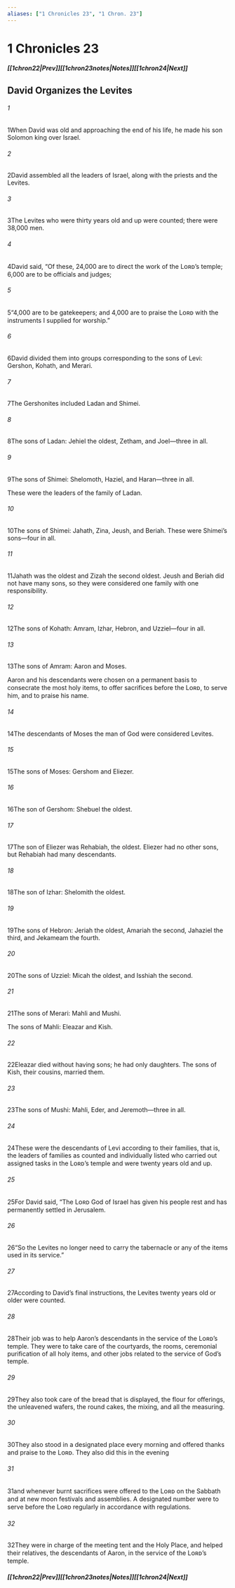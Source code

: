 ```yaml
---
aliases: ["1 Chronicles 23", "1 Chron. 23"]
---
```

# 1 Chronicles 23
##### <span class=arrow-left></span>[[1chron22|Prev]]<span class=navigation-separator></span>[[1chron23notes|Notes]]<span class=navigation-separator></span>[[1chron24|Next]]<span class=arrow-right></span>
## David Organizes the Levites
###### 1
<span class=verse-first>1</span>When David was old and approaching the end of his life, he made his son Solomon king over Israel.
###### 2
<span class=verse-body>2</span>David assembled all the leaders of Israel, along with the priests and the Levites.
###### 3
<span class=verse-body>3</span>The Levites who were thirty years old and up were counted; there were 38,000 men.
###### 4
<span class=verse-body>4</span>David said, “Of these, 24,000 are to direct the work of the Lᴏʀᴅ’s temple; 6,000 are to be officials and judges;
###### 5
<span class=verse-body>5</span>“4,000 are to be gatekeepers; and 4,000 are to praise the Lᴏʀᴅ with the instruments I supplied for worship.”
###### 6
<span class=verse-body>6</span>David divided them into groups corresponding to the sons of Levi: Gershon, Kohath, and Merari.
<div class=paragraph-break></div>

###### 7
<span class=verse-first>7</span>The Gershonites included Ladan and Shimei.
###### 8
<span class=verse-body>8</span>The sons of Ladan: Jehiel the oldest, Zetham, and Joel—three in all.
###### 9
<span class=verse-body>9</span>The sons of Shimei: Shelomoth, Haziel, and Haran—three in all.
<div class=paragraph-break></div>

These were the leaders of the family of Ladan.
###### 10
<span class=verse-body>10</span>The sons of Shimei: Jahath, Zina, Jeush, and Beriah. These were Shimei’s sons—four in all.
###### 11
<span class=verse-body>11</span>Jahath was the oldest and Zizah the second oldest. Jeush and Beriah did not have many sons, so they were considered one family with one responsibility.
<div class=paragraph-break></div>

###### 12
<span class=verse-first>12</span>The sons of Kohath: Amram, Izhar, Hebron, and Uzziel—four in all.
###### 13
<span class=verse-body>13</span>The sons of Amram: Aaron and Moses.
<div class=paragraph-break></div>

Aaron and his descendants were chosen on a permanent basis to consecrate the most holy items, to offer sacrifices before the Lᴏʀᴅ, to serve him, and to praise his name.
###### 14
<span class=verse-body>14</span>The descendants of Moses the man of God were considered Levites.
###### 15
<span class=verse-body>15</span>The sons of Moses: Gershom and Eliezer.
###### 16
<span class=verse-body>16</span>The son of Gershom: Shebuel the oldest.
###### 17
<span class=verse-body>17</span>The son of Eliezer was Rehabiah, the oldest. Eliezer had no other sons, but Rehabiah had many descendants.
###### 18
<span class=verse-body>18</span>The son of Izhar: Shelomith the oldest.
###### 19
<span class=verse-body>19</span>The sons of Hebron: Jeriah the oldest, Amariah the second, Jahaziel the third, and Jekameam the fourth.
###### 20
<span class=verse-body>20</span>The sons of Uzziel: Micah the oldest, and Isshiah the second.
<div class=paragraph-break></div>

###### 21
<span class=verse-first>21</span>The sons of Merari: Mahli and Mushi.
<div class=paragraph-break></div>

The sons of Mahli: Eleazar and Kish.
###### 22
<span class=verse-body>22</span>Eleazar died without having sons; he had only daughters. The sons of Kish, their cousins, married them.
###### 23
<span class=verse-body>23</span>The sons of Mushi: Mahli, Eder, and Jeremoth—three in all.
###### 24
<span class=verse-body>24</span>These were the descendants of Levi according to their families, that is, the leaders of families as counted and individually listed who carried out assigned tasks in the Lᴏʀᴅ’s temple and were twenty years old and up.
###### 25
<span class=verse-body>25</span>For David said, “The Lᴏʀᴅ God of Israel has given his people rest and has permanently settled in Jerusalem.
###### 26
<span class=verse-body>26</span>“So the Levites no longer need to carry the tabernacle or any of the items used in its service.”
###### 27
<span class=verse-body>27</span>According to David’s final instructions, the Levites twenty years old or older were counted.
###### 28
<span class=verse-body>28</span>Their job was to help Aaron’s descendants in the service of the Lᴏʀᴅ’s temple. They were to take care of the courtyards, the rooms, ceremonial purification of all holy items, and other jobs related to the service of God’s temple.
###### 29
<span class=verse-body>29</span>They also took care of the bread that is displayed, the flour for offerings, the unleavened wafers, the round cakes, the mixing, and all the measuring.
###### 30
<span class=verse-body>30</span>They also stood in a designated place every morning and offered thanks and praise to the Lᴏʀᴅ. They also did this in the evening
###### 31
<span class=verse-body>31</span>and whenever burnt sacrifices were offered to the Lᴏʀᴅ on the Sabbath and at new moon festivals and assemblies. A designated number were to serve before the Lᴏʀᴅ regularly in accordance with regulations.
###### 32
<span class=verse-body>32</span>They were in charge of the meeting tent and the Holy Place, and helped their relatives, the descendants of Aaron, in the service of the Lᴏʀᴅ’s temple.
##### <span class=arrow-left></span>[[1chron22|Prev]]<span class=navigation-separator></span>[[1chron23notes|Notes]]<span class=navigation-separator></span>[[1chron24|Next]]<span class=arrow-right></span>